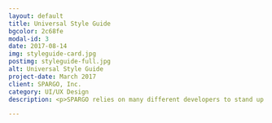 ```yaml
---
layout: default
title: Universal Style Guide
bgcolor: 2c68fe
modal-id: 3
date: 2017-08-14
img: styleguide-card.jpg
postimg: styleguide-full.jpg
alt: Universal Style Guide
project-date: March 2017
client: SPARGO, Inc.
category: UI/UX Design
description: <p>SPARGO relies on many different developers to stand up registration websites based on style and branding requirements relative to many different clients. In addition, there's a separate hotel reservation CFW that uses a completely different methodology and set of developers.</p><p>In order to help standardize the process and promote consistency, I created an interactive style guide for everything from colors to forms. One of the major concerns is that every client has their own branding and color schemes, so I needed to come up with a way to standardize this to some extent, while still allowing flexibility. The solution was to limit each theme to a primary, secondary, and a complimentary color, which were mostly derived from the client's existing branding.</p><p>The stylesheet driving the base theme relies on Bootstrap 3 as a base because of the development team's familiarity with it, and with the not-so-specific guidelines I've set out there's still plenty of room to customize so it can be used across many different brand guidelines.</p>

---
```

